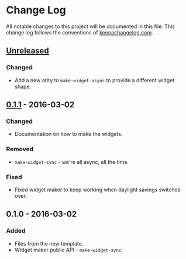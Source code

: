 # Change Log
All notable changes to this project will be documented in this file. This change log follows the conventions of [keepachangelog.com](http://keepachangelog.com/).

## [Unreleased]
### Changed
- Add a new arity to `make-widget-async` to provide a different widget shape.

## [0.1.1] - 2016-03-02
### Changed
- Documentation on how to make the widgets.

### Removed
- `make-widget-sync` - we're all async, all the time.

### Fixed
- Fixed widget maker to keep working when daylight savings switches over.

## 0.1.0 - 2016-03-02
### Added
- Files from the new template.
- Widget maker public API - `make-widget-sync`.

[Unreleased]: https://github.com/your-name/db-examples/compare/0.1.1...HEAD
[0.1.1]: https://github.com/your-name/db-examples/compare/0.1.0...0.1.1
